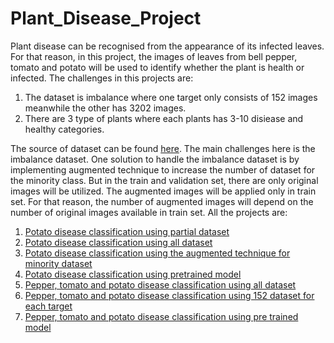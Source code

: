 # Plant_Disease_Project

Plant disease can be recognised from the appearance of its infected leaves. For that reason, in this project, the images of leaves from bell pepper, tomato and potato will be used to identify whether the plant is health or infected. The challenges in this projects are:
1. The dataset is imbalance where one target only consists of 152 images meanwhile the other has 3202 images.
2. There are 3 type of plants where each plants has 3-10 disiease and healthy categories.

The source of dataset can be found [here](https://www.kaggle.com/datasets/arjuntejaswi/plant-village). The main challenges here is the imbalance dataset. One solution to handle the imbalance dataset is by implementing augmented technique to increase the number of dataset for the minority class. But in the train and validation set, there are only original images will be utilized. The augmented images will be applied only in train set. For that reason, the number of augmented images will depend on the number of original images available in train set. All the projects are:
1. [Potato disease classification using partial dataset](https://github.com/imdwipayana/Plant_Disease_Project/blob/main/potatoes_disease_CNN.ipynb)
2. [Potato disease classification using all dataset](https://github.com/imdwipayana/Plant_Disease_Project/blob/main/potatoe_disease_CNN_full_dataset.ipynb)
3. [Potato disease classification using the augmented technique for minority dataset](https://github.com/imdwipayana/Plant_Disease_Project/blob/main/potato_disease_augmented.ipynb)
4. [Potato disease classification using pretrained model](https://github.com/imdwipayana/Plant_Disease_Project/blob/main/potato_disease_pre_trained_model.ipynb)
5. [Pepper, tomato and potato disease classification using all dataset](https://github.com/imdwipayana/Plant_Disease_Project/blob/main/all_diseases_all_dataset.ipynb)
6. [Pepper, tomato and potato disease classification using 152 dataset for each target](https://github.com/imdwipayana/Plant_Disease_Project/blob/main/all_disease_152_Images.ipynb)
7. [Pepper, tomato and potato disease classification using pre trained model](https://github.com/imdwipayana/Plant_Disease_Project/blob/main/all_plant_diseases_pretrained_model.ipynb)
